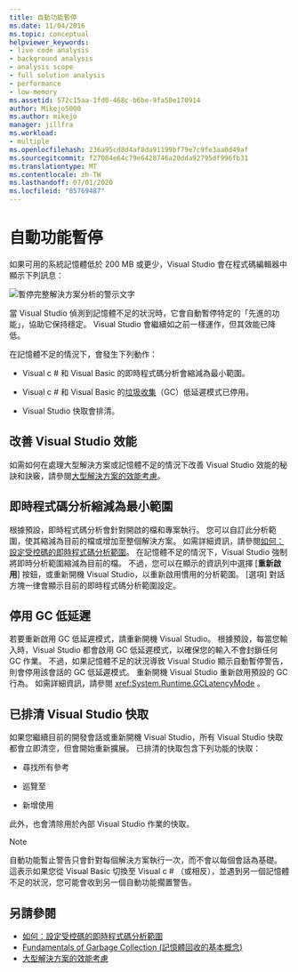 ```yaml
---
title: 自動功能暫停
ms.date: 11/04/2016
ms.topic: conceptual
helpviewer_keywords:
- live code analysis
- background analysis
- analysis scope
- full solution analysis
- performance
- low-memory
ms.assetid: 572c15aa-1fd0-468c-b6be-9fa50e170914
author: Mikejo5000
ms.author: mikejo
manager: jillfra
ms.workload:
- multiple
ms.openlocfilehash: 236a95cd8d4af8da91199bf79e7c9fe3aa0d49af
ms.sourcegitcommit: f27084e64c79e6428746a20dda92795df996fb31
ms.translationtype: MT
ms.contentlocale: zh-TW
ms.lasthandoff: 07/01/2020
ms.locfileid: "85769487"
---
```

# <a name="automatic-feature-suspension"></a>自動功能暫停

如果可用的系統記憶體低於 200 MB 或更少，Visual Studio 會在程式碼編輯器中顯示下列訊息：

![暫停完整解決方案分析的警示文字](../code-quality/media/fsa_alert.png)

當 Visual Studio 偵測到記憶體不足的狀況時，它會自動暫停特定的「先進的功能」，協助它保持穩定。 Visual Studio 會繼續如之前一樣運作，但其效能已降低。

在記憶體不足的情況下，會發生下列動作：

- Visual c # 和 Visual Basic 的即時程式碼分析會縮減為最小範圍。

- Visual c # 和 Visual Basic 的[垃圾收集](/dotnet/standard/garbage-collection/index)（GC）低延遲模式已停用。

- Visual Studio 快取會排清。

## <a name="improve-visual-studio-performance"></a>改善 Visual Studio 效能

如需如何在處理大型解決方案或記憶體不足的情況下改善 Visual Studio 效能的秘訣和訣竅，請參閱[大型解決方案的效能考慮](https://github.com/dotnet/roslyn/wiki/Performance-considerations-for-large-solutions)。

## <a name="live-code-analysis-is-reduced-to-minimal-scope"></a>即時程式碼分析縮減為最小範圍

根據預設，即時程式碼分析會針對開啟的檔和專案執行。 您可以自訂此分析範圍，使其縮減為目前的檔或增加至整個解決方案。 如需詳細資訊，請參閱[如何：設定受控碼的即時程式碼分析範圍](./configure-live-code-analysis-scope-managed-code.md)。 在記憶體不足的情況下，Visual Studio 強制將即時分析範圍縮減為目前的檔。 不過，您可以在顯示的資訊列中選擇 [**重新啟用**] 按鈕，或重新開機 Visual Studio，以重新啟用慣用的分析範圍。 [選項] 對話方塊一律會顯示目前的即時程式碼分析範圍設定。

## <a name="gc-low-latency-disabled"></a>停用 GC 低延遲

若要重新啟用 GC 低延遲模式，請重新開機 Visual Studio。 根據預設，每當您輸入時，Visual Studio 都會啟用 GC 低延遲模式，以確保您的輸入不會封鎖任何 GC 作業。 不過，如果記憶體不足的狀況導致 Visual Studio 顯示自動暫停警告，則會停用該會話的 GC 低延遲模式。 重新開機 Visual Studio 重新啟用預設的 GC 行為。 如需詳細資訊，請參閱 <xref:System.Runtime.GCLatencyMode> 。

## <a name="visual-studio-caches-flushed"></a>已排清 Visual Studio 快取

如果您繼續目前的開發會話或重新開機 Visual Studio，所有 Visual Studio 快取都會立即清空，但會開始重新擴展。 已排清的快取包含下列功能的快取：

- 尋找所有參考

- 巡覽至

- 新增使用

此外，也會清除用於內部 Visual Studio 作業的快取。

> [!NOTE]
> 自動功能暫止警告只會針對每個解決方案執行一次，而不會以每個會話為基礎。 這表示如果您從 Visual Basic 切換至 Visual c # （或相反），並遇到另一個記憶體不足的狀況，您可能會收到另一個自動功能擱置警告。

## <a name="see-also"></a>另請參閱

- [如何：設定受控碼的即時程式碼分析範圍](./configure-live-code-analysis-scope-managed-code.md)
- [Fundamentals of Garbage Collection (記憶體回收的基本概念)](/dotnet/standard/garbage-collection/fundamentals)
- [大型解決方案的效能考慮](https://github.com/dotnet/roslyn/wiki/Performance-considerations-for-large-solutions)
